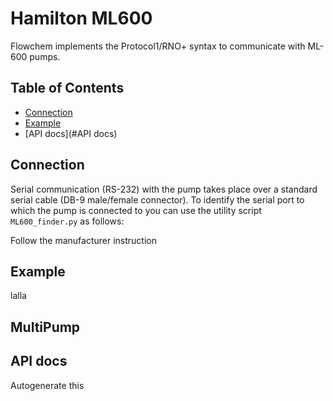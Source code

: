 Hamilton ML600
==============

Flowchem implements the Protocol1/RNO+ syntax to communicate with ML-600 pumps.

## Table of Contents
* [Connection](#connection)
* [Example](#example)
* [API docs](#API docs)

## Connection
Serial communication (RS-232) with the pump takes place over a standard serial cable (DB-9 male/female connector).
To identify the serial port to which the pump is connected to you can use the utility script `ML600_finder.py` as follows:


Follow the manufacturer instruction

## Example
lalla

## MultiPump


## API docs
Autogenerate this
